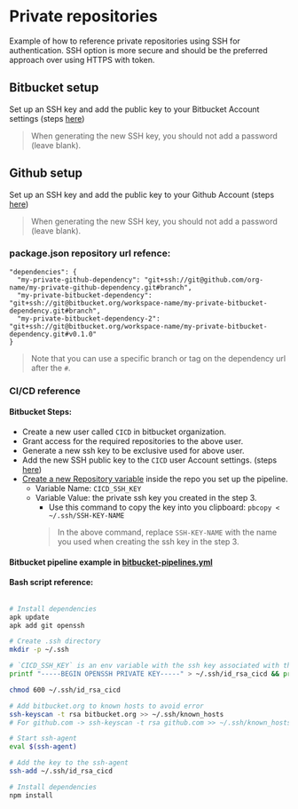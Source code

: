 # Private repositories

Example of how to reference private repositories using SSH for authentication. SSH option is more secure and should be the preferred approach over using HTTPS with token.

## Bitbucket setup

Set up an SSH key and add the public key to your Bitbucket Account settings (steps [here](https://support.atlassian.com/bitbucket-cloud/docs/set-up-an-ssh-key/))

> When generating the new SSH key, you should not add a password (leave blank).

## Github setup

Set up an SSH key and add the public key to your Github Account (steps [here](https://docs.github.com/en/github/authenticating-to-github/adding-a-new-ssh-key-to-your-github-account))


> When generating the new SSH key, you should not add a password (leave blank).

### package.json repository url refence:

```
"dependencies": {
  "my-private-github-dependency": "git+ssh://git@github.com/org-name/my-private-github-dependency.git#branch",
  "my-private-bitbucket-dependency": "git+ssh://git@bitbucket.org/workspace-name/my-private-bitbucket-dependency.git#branch",
  "my-private-bitbucket-dependency-2": "git+ssh://git@bitbucket.org/workspace-name/my-private-bitbucket-dependency.git#v0.1.0"
}
```
> Note that you can use a specific branch or tag on the dependency url after the `#`.

### CI/CD reference

#### Bitbucket Steps:
- Create a new user called `CICD` in bitbucket organization.
- Grant access for the required repositories to the above user.
- Generate a new ssh key to be exclusive used for above user.
- Add the new SSH public key to the `CICD` user Account settings. (steps [here](https://support.atlassian.com/bitbucket-cloud/docs/set-up-an-ssh-key/))
- [Create a new Repository variable](https://support.atlassian.com/bitbucket-cloud/docs/variables-and-secrets/) inside the repo you set up the pipeline.
  - Variable Name: `CICD_SSH_KEY`
  - Variable Value: the private ssh key you created in the step 3.
    - Use this command to copy the key into you clipboard: `pbcopy < ~/.ssh/SSH-KEY-NAME`
    > In the above command, replace `SSH-KEY-NAME` with the name you used when creating the ssh key in the step 3.


#### Bitbucket pipeline example in [bitbucket-pipelines.yml](https://github.com/serverless-guru/templates/blob/master/private-repositories/bitbucket-pipelines.yml)

#### Bash script reference:
```bash

# Install dependencies
apk update
apk add git openssh

# Create .ssh directory
mkdir -p ~/.ssh

# `CICD_SSH_KEY` is an env variable with the ssh key associated with the public key we added to the Bitbuket account
printf "-----BEGIN OPENSSH PRIVATE KEY-----" > ~/.ssh/id_rsa_cicd && printf %s "$CICD_SSH_KEY" | sed -e 's/-----BEGIN OPENSSH PRIVATE KEY-----\(.*\)-----END OPENSSH PRIVATE KEY-----/\1/' | tr ' ' '\n' >> ~/.ssh/id_rsa_cicd && printf "-----END OPENSSH PRIVATE KEY-----\n" >> ~/.ssh/id_rsa_cicd

chmod 600 ~/.ssh/id_rsa_cicd

# Add bitbucket.org to known hosts to avoid error
ssh-keyscan -t rsa bitbucket.org >> ~/.ssh/known_hosts
# For github.com -> ssh-keyscan -t rsa github.com >> ~/.ssh/known_hosts

# Start ssh-agent
eval $(ssh-agent)

# Add the key to the ssh-agent
ssh-add ~/.ssh/id_rsa_cicd

# Install dependencies
npm install
```